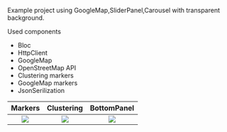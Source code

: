 Example project using GoogleMap,SliderPanel,Carousel with transparent background.

Used components

- Bloc
- HttpClient
- GoogleMap
- OpenStreetMap API
- Clustering markers
- GoogleMap markers
- JsonSerilization

|                                                Markers                                                |                                                 Clustering                                                 |                                                          BottomPanel                                        |                                                                                             
|:-----------------------------------------------------------------------------------------------------------:|:----------------------------------------------------------------------------------------------------------:|:--------------------------------------------------------------------------------------------------------:|
![](https://raw.githubusercontent.com/xaldarof/GoogleMapExample/main/screenshots/1.jpg) | ![](https://raw.githubusercontent.com/xaldarof/GoogleMapExample/main/screenshots/2.jpg) | ![](https://raw.githubusercontent.com/xaldarof/GoogleMapExample/main/screenshots/3.jpg)
